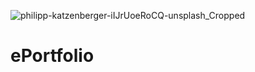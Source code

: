 ![philipp-katzenberger-iIJrUoeRoCQ-unsplash_Cropped](https://user-images.githubusercontent.com/25227200/129463094-6ef8a0c9-03ad-44ed-9a8e-e03d470837f7.jpg)
# ePortfolio
